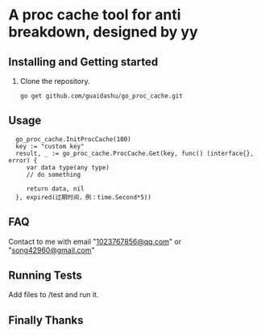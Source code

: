 # **A proc cache tool for anti breakdown, designed by yy**

## Installing and Getting started

1. Clone the repository.

       go get github.com/guaidashu/go_proc_cache.git

## Usage
      
      go_proc_cache.InitProcCache(100)
      key := "custom key"
      result, _ := go_proc_cache.ProcCache.Get(key, func() (interface{}, error) {
         var data type(any type)
         // do something
      
         return data, nil
      }, expired(过期时间，例：time.Second*5))

## FAQ

Contact to me with email "1023767856@qq.com" or "song42960@gmail.com"

## Running Tests

Add files to /test and run it.

## Finally Thanks 
